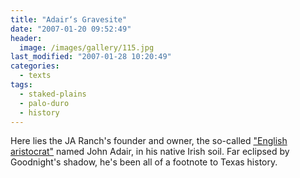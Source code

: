 ```yaml
---
title: "Adair‘s Gravesite"
date: "2007-01-20 09:52:49"
header:
  image: /images/gallery/115.jpg
last_modified: "2007-01-28 10:20:49"
categories:
  - texts
tags:
  - staked-plains
  - palo-duro
  - history   
---
```

Here lies the JA Ranch's founder and owner, the so-called ["English aristocrat"](http://www.tsha.utexas.edu/handbook/online/articles/JJ/apj1.html "English aristocrat") named John Adair, in his native Irish soil. Far eclipsed by Goodnight's shadow, he's been all of a footnote to Texas history.
